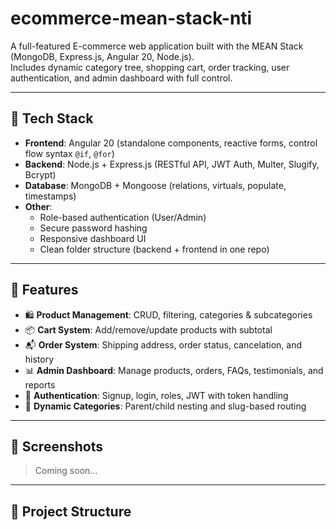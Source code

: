 # ecommerce-mean-stack-nti

A full-featured E-commerce web application built with the MEAN Stack (MongoDB, Express.js, Angular 20, Node.js).  
Includes dynamic category tree, shopping cart, order tracking, user authentication, and admin dashboard with full control.

---

## 🔧 Tech Stack

- **Frontend**: Angular 20 (standalone components, reactive forms, control flow syntax `@if`, `@for`)
- **Backend**: Node.js + Express.js (RESTful API, JWT Auth, Multer, Slugify, Bcrypt)
- **Database**: MongoDB + Mongoose (relations, virtuals, populate, timestamps)
- **Other**: 
  - Role-based authentication (User/Admin)
  - Secure password hashing
  - Responsive dashboard UI
  - Clean folder structure (backend + frontend in one repo)

---

## 🚀 Features

- 🛍️ **Product Management**: CRUD, filtering, categories & subcategories
- 📦 **Cart System**: Add/remove/update products with subtotal
- 📬 **Order System**: Shipping address, order status, cancelation, and history
- 📊 **Admin Dashboard**: Manage products, orders, FAQs, testimonials, and reports
- 👥 **Authentication**: Signup, login, roles, JWT with token handling
- 📂 **Dynamic Categories**: Parent/child nesting and slug-based routing

---

## 📸 Screenshots

> Coming soon...

---

## 📁 Project Structure


